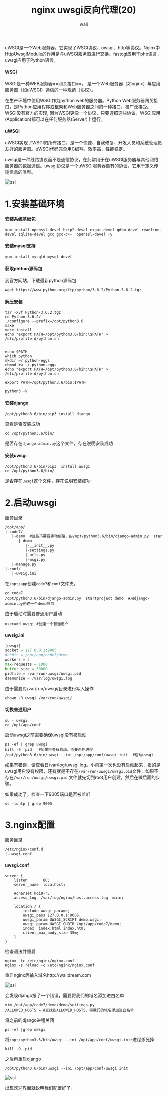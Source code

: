 ﻿---
layout: post
title: nginx uwsgi反向代理(20)  #标题
tagline: uwsgi反向代理模式
category: nginx      #分类
author: wali    #作者
tag: nginx     #标签
ghurl:        #github url
ghurl_zip:    #github zip下载
comments: true

post_nav: ["1.安装基础环境","2.启动uwsgi","3.nginx配置"]
group_tag: nginx教程
---

uWSGI是一个Web服务器，它实现了WSGI协议、uwsgi、http等协议。Nginx中HttpUwsgiModule的作用是与uWSGI服务器进行交换。fastcgi应用于php语言，
uwsgi应用于Python语言。

#### WSGI

WSGI是一种WEB服务器==网关接口==。 是一个Web服务器（如nginx）与应用服务器（如uWSGI）通信的一种规范（协议）。

在生产环境中使用WSGI作为python web的服务器。Python Web服务器网关接口，是Python应用程序或框架和Web服务器之间的一种接口，被广泛接受。WSGI没有官方的实现, 因为WSGI更像一个协议，只要遵照这些协议，WSGI应用(Application)都可以在任何服务器(Server)上运行。

#### uWSGI

uWSGI实现了WSGI的所有接口，是一个快速、自我修复、开发人员和系统管理员友好的服务器。uWSGI代码完全用C编写，效率高、性能稳定。

uwsgi是一种线路协议而不是通信协议，在此常用于在uWSGI服务器与其他网络服务器的数据通信。uwsgi协议是一个uWSGI服务器自有的协议，它用于定义传输信息的类型。

![ssl](https://raw.githubusercontent.com/walidream/blogimage/master/waliblogImage/nginx/nginx_43.jpg)

# 1.安装基础环境

#### 安装系统基础包

	yum install openssl-devel bzip2-devel expat-devel gdbm-devel readline-devel sqlite-devel gcc gcc-c++  openssl-devel -y

#### 安装mysql支持

	yum install mysqld mysql-devel

#### 获取phthon源码包

到官方网站，下载最新python源码包

	wget https://www.python.org/ftp/python/3.6.2/Python-3.6.2.tgz

#### 解压安装

	tar -xvf Python-3.6.2.tgz
	cd Python-3.6.2/
	./configure --prefix=/opt/python3.6
	make
	make install
	echo "export PATH=/opt/python3.6/bin:\$PATH" > /etc/profile.d/python.sh
	
	
	echo $PATH
	which python
	mkdir ~/.python-eggs
	chmod +w ~/.python-eggs
	echo "export PATH=/opt/python3.6/bin:\$PATH" > /etc/profile.d/python.sh

	export PATH=/opt/python3.6/bin:$PATH

	python3 -V

#### 安装django

	/opt/python3.6/bin/pip3 install django
	
查看是否安装成功

	cd /opt/python3.6/bin/  

是否存在`django-admin.py`这个文件，存在说明安装成功

#### 安装uwsgi
	
	/opt/python3.6/bin/pip3  install uwsgi
	cd /opt/python3.6/bin/  

是否存在`uwsgi`这个文件，存在说明安装成功

# 2.启动uwsgi

服务目录

```txt
/opt/app/
|-code7/
   |-demo  #这些不需要手动创建，由/opt/python3.6/bin/django-admin.py  startproject demo自动生成
      |-demo
         |-__init__.py
         |-settings.py
         |-urls.py
         |-wsgi.py	
   |-manage.py	
|-conf/
   |-uwsig.ini
```

在`/opt/app`创建`code7`和`conf`文件夹。

	cd code7
	/opt/python3.6/bin/django-admin.py  startproject demo  #用django-admin.py创建一个demo项目
	
由于启动时需要普通用户启动

	useradd uwsgi #创建一个普通用户

#### uwsig.ini

```python
[uwsgi]
socket = 127.0.0.1:9005
#chdir = /opt/app/code7/demo
workers = 2 
max-requests = 1000
buffer-size = 30000
pidfile = /var/run/uwsgi/uwsgi.pid
daemonize = /var/log/uwsgi.log
```

由于需要对/var/run/uwsgi/目录进行写入操作

	chown -R uwsgi /var/run/uwsgi/
	
#### 切换普通用户

	su - uwsgi
	cd /opt/app/conf

启动uwsgi之前需要确保uwsgi没有被启动
	
	ps -ef | grep uwsgi
	kill -9 'pid'  #如果检查有启动，需要杀死进程
	/opt/python3.6/bin/uwsgi --ini /opt/app/conf/uwsgi.init  #启动uwsgi
	
如果有错误，请查看日/var/log/uwsgi.log。小菜第一次也没有启动起来，报的是uwsgi用户没有权限，还有就是不存在`/var/run/uwsgi/uwsgi.pid`文件，如果不存在`/var/run/uwsgi/uwsgi.pid`
文件就先切到root用户创建，然后在做后面的步骤。

如果成功了，检查一下9005端口是否被监听

	ss -luntp | grep 9005

# 3.nginx配置

服务目录

```txt
/etc/nginx/conf.d
|-uwsgi.conf
```

#### uwsgi.conf

```nginx
server {
    listen       80; 
    server_name  localhost;

    #charset koi8-r;
    access_log  /var/log/nginx/host.access.log  main;

    location / { 
        include uwsgi_params;
        uwsgi_pass 127.0.0.1:9005;
        uwsgi_param UWSGI_SCRIPT demo.wsgi;
        uwsgi_param UWSGI_CHDIR /opt/app/code7/demo;
        index  index.html index.htm;
        client_max_body_size 35m;
    } 
}
```

检查语法并重启

	nginx -tc /etc/nginx/nginx.conf
	nginx -s reload -c /etc/nginx/nginx.conf

重启nginx后输入域名http://walidream.com

![ssl](https://raw.githubusercontent.com/walidream/blogimage/master/waliblogImage/nginx/nginx_44.jpg)

会发现django报了一个错误，需要将我们的域名添加进白名单

	vim /opt/app/code7/demo/demo/settings.py
	/ALLOWED_HOSTS = #查找到ALLOWED_HOSTS，将我们的域名添加进白名单

将之前的django进程关闭

	ps -ef |grep uwsgi

将`/opt/python3.6/bin/uwsgi --ini /opt/app/conf/uwsgi.init`进程杀死掉

	kill -9 'pid'
	
之后再重启django

	/opt/python3.6/bin/uwsgi --ini /opt/app/conf/uwsgi.init	

![ssl](https://raw.githubusercontent.com/walidream/blogimage/master/waliblogImage/nginx/nginx_45.jpg)

出现欢迎界面就说明我们配置好了。





















